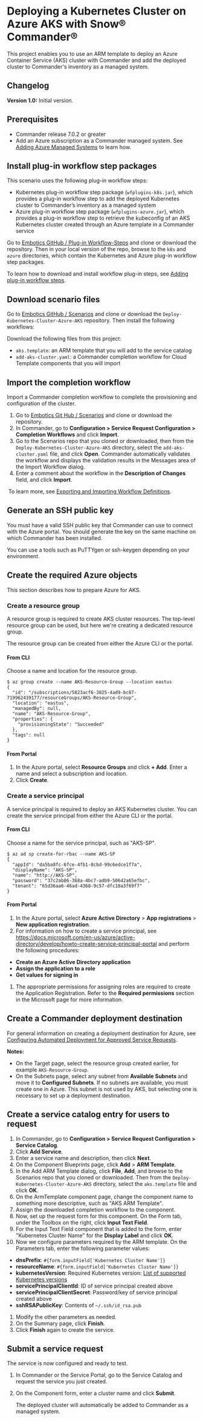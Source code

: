 # Deploying a Kubernetes Cluster on Azure AKS with Snow® Commander®

This project enables you to use an ARM template to deploy an Azure Container Service (AKS) cluster with Commander and add the deployed cluster to Commander's inventory as a managed system.

## Changelog

**Version 1.0:** Initial version.

## Prerequisites

* Commander release 7.0.2 or greater
* Add an Azure subscription as a Commander managed system. See [Adding Azure Managed Systems](https://docs.embotics.com/commander/adding-azure-managed-systems.htm) to learn how.

## Install plug-in workflow step packages

This scenario uses the following plug-in workflow steps:

- Kubernetes plug-in workflow step package (`wfplugins-k8s.jar`), which provides a plug-in workflow step to add the deployed Kubernetes cluster to Commander’s inventory as a managed system
- Azure plug-in workflow step package (`wfplugins-azure.jar`), which provides a plug-in workflow step to retrieve the kubeconfig of an AKS Kubernetes cluster created through an Azure template in a Commander service

Go to [Embotics GitHub / Plug-in Workflow-Steps](https://github.com/Embotics/Plug-in-Workflow-Steps) and clone or download the repository. Then in your local version of the repo, browse to the `k8s` and `azure` directories, which contain the Kubernetes and Azure plug-in workflow step packages. 

To learn how to download and install workflow plug-in steps, see [Adding plug-in workflow steps](https://docs.embotics.com/commander/Using-Plug-In-WF-Steps.htm#Addingpluginworkflowsteps).

## Download scenario files

Go to [Embotics GitHub / Scenarios](https://github.com/Embotics/Scenarios) and clone or download the `Deploy-Kubernetes-Cluster-Azure-AKS` repository. Then install the following workflows: 

Download the following files from this project:

- `aks.template`: an ARM template that you will add to the service catalog
- `add-aks-cluster.yaml`: a Commander completion workflow for Cloud Template components that you will import

## Import the completion workflow

Import a Commander completion workflow to complete the provisioning and configuration of the cluster. 

1. Go to [Embotics Git Hub / Scenarios](https://github.com/Embotics/Scenarios) and clone or download the repository.
1. In Commander, go to **Configuration > Service Request Configuration > Completion Workflows** and click **Import**.
1. Go to the Scenarios repo that you cloned or downloaded, then from the `Deploy-Kubernetes-Cluster-Azure-AKS` directory, select the `add-aks-cluster.yaml` file, and click **Open**.
   Commander automatically validates the workflow and displays the validation results in the Messages area of the Import Workflow dialog.
1. Enter a comment about the workflow in the **Description of Changes** field, and click **Import**.

​        To learn more, see [Exporting and Importing Workflow Definitions](https://docs.embotics.com/commander/exporting-and-importing-workflows.htm).

## Generate an SSH public key

You must have a valid SSH public key that Commander can use to connect with the Azure portal. You should generate the key on the same machine on which Commander has been installed. 

You can use a tools such as PuTTYgen or ssh-keygen depending on your environment. 

## Create the required Azure objects

This section describes how to prepare Azure for AKS.

### Create a resource group

A resource group is required to create AKS cluster resources. The top-level resource group can be used, but here we're creating a dedicated resource group.

The resource group can be created from either the Azure CLI or the portal.

#### From CLI

Choose a name and location for the resource group.

```
$ az group create --name AKS-Resource-Group --location eastus
{
  "id": "/subscriptions/5823acf6-3825-4ad9-bc87-719962439177/resourceGroups/AKS-Resource-Group",
  "location": "eastus",
  "managedBy": null,
  "name": "AKS-Resource-Group",
  "properties": {
    "provisioningState": "Succeeded"
  },
  "tags": null
}
```

#### From Portal

1. In the Azure portal, select **Resource Groups** and click **+ Add**. Enter a name and select a subscription and location. 
1. Click **Create**.


### Create a service principal

A service principal is required to deploy an AKS Kubernetes cluster. You can create the service principal from either the Azure CLI or the portal.

#### From CLI

Choose a name for the service principal, such as "AKS-SP".
```
$ az ad sp create-for-rbac --name AKS-SP
{
  "appId": "da5ba8fc-6fce-4fb1-8cbd-99c6edce1f7a",
  "displayName": "AKS-SP",
  "name": "http://AKS-SP",
  "password": "37c2ab86-368a-4bc7-adb9-50642a65efbc",
  "tenant": "65d36aa6-46ad-4368-9c57-dfc18a3f69f7"
}
```

#### From Portal

1. In the Azure portal, select **Azure Active Directory** > **App registrations** > **New application registration**.
1. For information on how to create a service principal, see https://docs.microsoft.com/en-us/azure/active-directory/develop/howto-create-service-principal-portal and perform the following procedures:
  - **Create an Azure Active Directory application**
  - **Assign the application to a role**
  - **Get values for signing in**
1. The appropriate permissions for assigning roles are required to create the Application Registration.  Refer to the  **Required permissions** section in the Microsoft page for more information. 

## Create a Commander deployment destination

For general information on creating a deployment destination for Azure, see [Configuring Automated Deployment for Approved Service Requests](https://docs.embotics.com/commander/config_auto_placement_depl_vms.htm). 

**Notes:** 

- On the Target page, select the resource group created earlier, for example `AKS-Resource-Group`.
- On the Subnets page, select any subnet from **Available Subnets** and move it to **Configured Subnets**. If no subnets are available, you must create one in Azure. This subnet is not used by AKS, but selecting one is necessary to set up a deployment destination.

## Create a service catalog entry for users to request

1. In Commander, go to **Configuration > Service Request Configuration > Service Catalog**.
1. Click **Add Service**.
1. Enter a service name and description, then click **Next**. 
1. On the Component Blueprints page, click **Add** > **ARM Template**.
1. In the Add ARM Template dialog, click **File**, **Add**, and browse to the Scenarios repo that you cloned or downloaded. Then from the `Deploy-Kubernetes-Cluster-Azure-AKS` directory, select the `aks.template` file and click **OK**. 
1. On the ArmTemplate component page, change the component name to something more descriptive, such as "AKS ARM Template". 
1. Assign the downloaded completion workflow to the component.
1. Now, set up the request form for this component. On the Form tab, under the Toolbox on the right, click **Input Text Field**. 
1. For the Input Text Field component that is added to the form, enter "Kubernetes Cluster Name" for the **Display Label** and click **OK**. 
1. Now we configure parameters required by the ARM template. On the Parameters tab, enter the following parameter values:
  * **dnsPrefix**: `#{form.inputField['Kubernetes Cluster Name']}`
  * **resourceName**: `#{form.inputField['Kubernetes Cluster Name']}`
  * **kubernetesVersion**: Required Kubernetes version: [List of supported Kubernetes versions](https://docs.microsoft.com/en-us/azure/aks/supported-kubernetes-versions)
  * **servicePrincipalClientId**: ID of service principal created above
  * **servicePrincipalClientSecret**: Password/key of service principal created above
  * **sshRSAPublicKey**: Contents of `~/.ssh/id_rsa.pub`
1. Modify the other parameters as needed. 
1. On the Summary page, click **Finish**. 
1. Click **Finish** again to create the service.


## Submit a service request

The service is now configured and ready to test. 
1. In Commander or the Service Portal, go to the Service Catalog and request the service you just created. 
1. On the Component form, enter a cluster name and click **Submit**. 

    The deployed cluster will automatically be added to Commander as a managed system.
